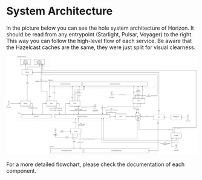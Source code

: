 # System Architecture
In the picture below you can see the hole system architecture of Horizon.
It should be read from any entrypoint (Starlight, Pulsar, Voyager) to the right. This way you can follow the high-level flow of each service. Be aware that the Hazelcast caches are the same, they were just split for visual clearness.

![Architecture](./imgs/Horizon-Architecture-Detail.webp)

For a more detailed flowchart, please check the documentation of each component.

